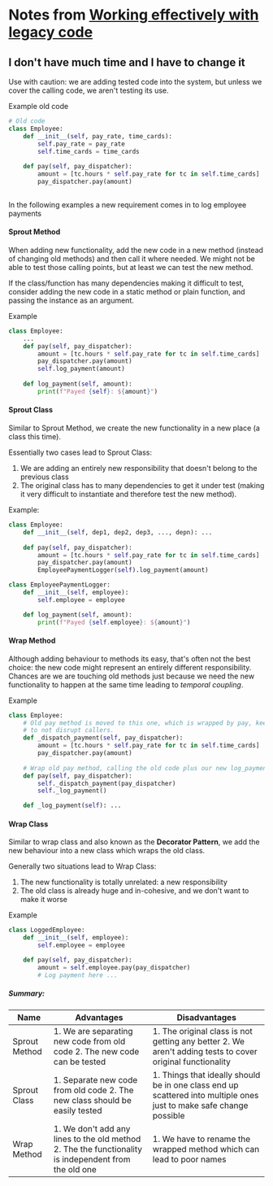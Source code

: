 # Notes from  [Working effectively with legacy code](https://www.amazon.com/Working-Effectively-Legacy-Michael-Feathers/dp/0131177052/ref=sr_1_1?crid=XIDFYHMIK28D&keywords=working+effectively+with+legacy+code&qid=1639056960&s=books&sprefix=working+effec%2Cstripbooks%2C499&sr=1-1)


## I don't have much time and I have to change it

Use with caution: we are adding tested code into the system, but unless we cover
the calling code, we aren't testing its use.

Example old code
```python
# Old code
class Employee:
    def __init__(self, pay_rate, time_cards):
        self.pay_rate = pay_rate
        self.time_cards = time_cards
        
    def pay(self, pay_dispatcher):
        amount = [tc.hours * self.pay_rate for tc in self.time_cards]
        pay_dispatcher.pay(amount)
    
```

In the following examples a new requirement comes in to log employee payments


#### Sprout Method
When adding new functionality, add the new code in a new method (instead of changing
old methods) and then call it where needed. We might not be able to test those calling
points, but at least we can test the new method.

If the class/function has many dependencies making it difficult to test, consider
adding the new code in a static method or plain function, and passing the instance
as an argument.

Example
```python
class Employee:
    ...
    def pay(self, pay_dispatcher):
        amount = [tc.hours * self.pay_rate for tc in self.time_cards]
        pay_dispatcher.pay(amount)
        self.log_payment(amount)
        
    def log_payment(self, amount):
        print(f"Payed {self}: ${amount}")
```

#### Sprout Class
Similar to Sprout Method, we create the new functionality in a new place (a class this time).

Essentially  two cases lead to Sprout Class:
1. We are adding an entirely new responsibility that doesn't belong to the previous class
2. The original class has to many dependencies to get it under test (making
it very difficult to instantiate and therefore test the new method). 

Example:
```python
class Employee:
    def __init__(self, dep1, dep2, dep3, ..., depn): ...
    
    def pay(self, pay_dispatcher):
        amount = [tc.hours * self.pay_rate for tc in self.time_cards]
        pay_dispatcher.pay(amount)
        EmployeePaymentLogger(self).log_payment(amount)

class EmployeePaymentLogger:
    def __init__(self, employee):
        self.employee = employee

    def log_payment(self, amount):
        print(f"Payed {self.employee}: ${amount}")
```


#### Wrap Method
Although adding behaviour to methods its easy, that's often not the best choice: the new code
might represent an entirely different responsibility. Chances are we are touching old methods
just because we need the new functionality to happen at the same time leading to *temporal coupling*.

Example
```python
class Employee:
    # Old pay method is moved to this one, which is wrapped by pay, keeping the same interface
    # to not disrupt callers.
    def _dispatch_payment(self, pay_dispatcher):
        amount = [tc.hours * self.pay_rate for tc in self.time_cards]
        pay_dispatcher.pay(amount)
        
    # Wrap old pay method, calling the old code plus our new log_payment
    def pay(self, pay_dispatcher):
        self._dispatch_payment(pay_dispatcher)
        self._log_payment()

    def _log_payment(self): ...
```


#### Wrap Class
Similar to wrap class and also known as the **Decorator Pattern**, we add the new behaviour into
a new class which wraps the old class.

Generally two situations lead  to Wrap Class:
1. The new functionality is totally unrelated: a new responsibility
2. The old class is already huge and in-cohesive, and we don't want to make it worse

Example
```python
class LoggedEmployee:
    def __init__(self, employee):
        self.employee = employee

    def pay(self, pay_dispatcher):
        amount = self.employee.pay(pay_dispatcher)
        # Log payment here ...
```

##### Summary:

| Name          | Advantages                                                                                           | Disadvantages                                                                                                       |
|---------------|------------------------------------------------------------------------------------------------------|---------------------------------------------------------------------------------------------------------------------|
| Sprout Method | 1. We are separating new code from old code 2. The new code can be tested                            | 1. The original class is not getting any better 2. We aren't adding tests to cover original functionality           |
| Sprout Class  | 1. Separate new code from old code 2. The new class should be easily tested                          | 1. Things that ideally should be in one class end up scattered into multiple ones just to make safe change possible |
| Wrap Method   | 1. We don't add any lines to the old method 2. The the functionality is independent from the old one | 1. We have to rename the wrapped method which can lead to poor names                                                |